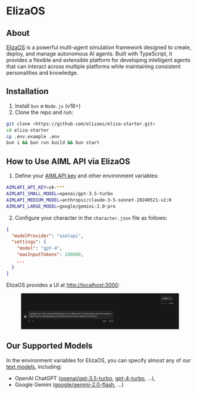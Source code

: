 # ElizaOS

## About

[ElizaOS](https://eliza.how/docs/intro) is a powerful multi-agent simulation framework designed to create, deploy, and manage autonomous AI agents. Built with TypeScript, it provides a flexible and extensible platform for developing intelligent agents that can interact across multiple platforms while maintaining consistent personalities and knowledge.

## Installation

1. Install `bun` и `Node.js` (v18+)
2. Clone the repo and run:

```bash
git clone <https://github.com/elizaos/eliza-starter.git> 
cd eliza-starter 
cp .env.example .env 
bun i && bun run build && bun start
```

## How to Use AIML API via ElizaOS

1. Define your [AIMLAPI key](https://aimlapi.com/app/keys) and other environment variables:

```bash
AIMLAPI_API_KEY=sk-***
AIMLAPI_SMALL_MODEL=openai/gpt-3.5-turbo
AIMLAPI_MEDIUM_MODEL=anthropic/claude-3-5-sonnet-20240521-v2:0
AIMLAPI_LARGE_MODEL=google/gemini-2.0-pro
```

2. Configure your character in the `character.json` file as follows:

```json
{
  "modelProvider": "aimlapi",
  "settings": {
    "model": "gpt-4",
    "maxInputTokens": 200000,
	...
  }
}
```

ElizaOS provides a UI at [http://localhost:3000](http://localhost:3000):

<figure><img src="../.gitbook/assets/изображение (6).png" alt=""><figcaption></figcaption></figure>

## Our Supported Models

In the environment variables for ElizaOS, you can specify almost any of our [text models](../api-references/text-models-llm/#complete-text-model-list), including:

* OpenAI ChatGPT ([openai/gpt-3.5-turbo](../api-references/text-models-llm/OpenAI/gpt-3.5-turbo.md), [gpt-4-turbo](../api-references/text-models-llm/OpenAI/gpt-4-turbo.md), ...),
* Google Gemini ([google/gemini-2.0-flash](../api-references/text-models-llm/google/gemini-2.0-flash.md), ...)

